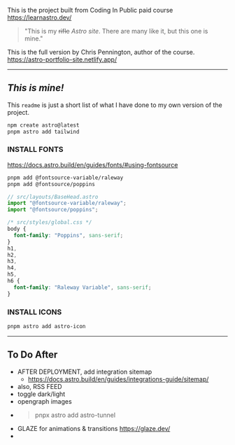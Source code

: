 This is the project built from Coding In Public paid course https://learnastro.dev/

> "This is my ~~rifle~~ _Astro site_. There are many like it, but this one is mine."

This is the full version by Chris Pennington, author of the course.
https://astro-portfolio-site.netlify.app/

---

## _This is mine!_

This `readme` is just a short list of what I have done to my own version of the project.

```sh
npm create astro@latest
pnpm astro add tailwind
```

### INSTALL FONTS

https://docs.astro.build/en/guides/fonts/#using-fontsource

```sh
pnpm add @fontsource-variable/raleway
pnpm add @fontsource/poppins
```

```js
// src/layouts/BaseHead.astro
import "@fontsource-variable/raleway";
import "@fontsource/poppins";
```

```css
/* src/styles/global.css */
body {
  font-family: "Poppins", sans-serif;
}
h1,
h2,
h3,
h4,
h5,
h6 {
  font-family: "Raleway Variable", sans-serif;
}
```

### INSTALL ICONS

```sh
pnpm astro add astro-icon
```

---

<!-- Saturday, April 13, 2024 @ 07:39:48 PM -->

## To Do After

- AFTER DEPLOYMENT, add integration sitemap
  - https://docs.astro.build/en/guides/integrations-guide/sitemap/
- also, RSS FEED
- toggle dark/light
- opengraph images
- > pnpx astro add astro-tunnel
- GLAZE for animations & transitions https://glaze.dev/
-
